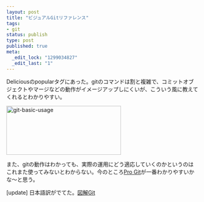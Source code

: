 ```yaml
--- 
layout: post
title: "ビジュアルGitリファレンス"
tags: 
- git
status: publish
type: post
published: true
meta: 
  _edit_lock: "1299034827"
  _edit_last: "1"
---
```

Deliciousのpopularタグにあった。gitのコマンドは割と複雑で、コミットオブジェクトやマージなどの動作がイメージアップしにくいが、こういう風に教えてくれるとわかりやすい。

<a href="/img/uploads/2010/03/git-basic-usage.png"><img src="/images/uploads/2010/03/git-basic-usage-300x128.png" alt="git-basic-usage" title="git-basic-usage" width="300" height="128" class="aligncenter size-medium wp-image-523" /></a>

また、gitの動作はわかっても、実際の運用にどう適応していくのかというのはこれまた使ってみないとわからない。今のところ<a href="http://progit.org/book/ja/">Pro Git</a>が一番わかりやすいかな〜と思う。

[update]
日本語訳がでてた。<a href="http://www.mew.org/~kazu/proj/visual-git-guide/">図解Git</a>
